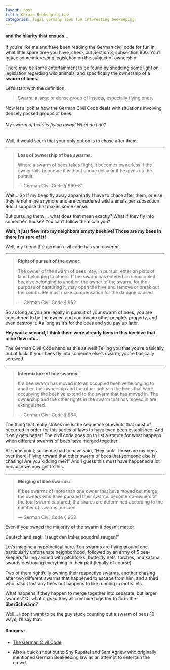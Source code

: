 ```yaml
---
layout: post
title: German Beekeeping Law
categories: legal germany laws fun interesting beekeeping
---
```


#### and the hilarity that ensues…

If you’re like me and have been reading the German civil code for fun in what little spare time you have, check out Section 3, subsection 960. You’ll notice some interesting legislation on the subject of ownership.

There may be some entertainment to be found by shedding some light on legislation regarding wild animals, and specifically the ownership of a **swarm of bees**.

Let’s start with the definition.

> Swarm: a large or dense group of insects, especially flying ones.

Now let’s look at how the German Civil Code deals with situations involving densely packed groups of bees.

###### My swarm of bees is flying away! What do I do?

Well, it would seem that your only option is to chase after them.

---

> **Loss of ownership of bee swarms:**
>
> Where a swarm of bees takes flight, it becomes ownerless if the owner fails to pursue it without undue delay or if he gives up the pursuit.
>
> — German Civil Code § 960–61

Wait… So If my bees fly away apparently I have to chase after them, or else they’re not mine anymore and are considered wild animals per subsection 96o. I suppose that makes some sense.

But pursuing them … what does that mean exactly? What if they fly into someone’s house? You can’t follow them can you?

**Wait, it just flew into my neighbors empty beehive! Those are my bees in there I’m sure of it!**

Well, my friend the german civil code has you covered.

---

> **Right of pursuit of the owner:**
>
> The owner of the swarm of bees may, in pursuit, enter on plots of land belonging to others. If the swarm has entered an unoccupied beehive belonging to another, the owner of the swarm, for the purpose of capturing it, may open the hive and remove or break out the combs. He must make compensation for the damage caused.
>
> — German Civil Code § 962

So as long as you are legally in pursuit of your swarm of bees, you are considered to be the owner, and can invade other people’s property, and even destroy it. As long as it’s for the bees and you pay up later.

**Hey wait a second, I think there were already bees in this beehive that mine flew into…**

The German Civil Code handles this as well! Telling you that you’re basically out of luck. If your bees fly into someone else’s swarm; you’re basically screwed.

---

> **Intermixture of bee swarms:**
>
> If a bee swarm has moved into an occupied beehive belonging to another, the ownership and the other rights in the bees that were occupying the beehive extend to the swarm that has moved in. The ownership and the other rights in the swarm that has moved in are extinguished.
>
> — German Civil Code § 964.

The thing that really strikes me is the sequence of events that must of occurred in order for this series of laws to have even been established. And it only gets better! The civil code goes on to list a statute for what happens when different swarms of bees have merged together.

At some point; someone had to have said, “Hey look! Those are my bees over there! Flying toward that other swarm of bees that someone else is chasing! Are you kidding me?!” And I guess this must have happened a lot because we now get to this.

---

> **Merging of bee swarms:**
>
> If bee swarms of more than one owner that have moved out merge, the owners who have pursued their swarms become co-owners of the total swarm captured; the shares are determined according to the number of swarms pursued.
>
> — German Civil Code § 963

Even if you owned the majority of the swarm it doesn’t matter.

Deutschland sagt, “saugt den Imker soundrel saugen!”

Let’s imagine a hypothetical here. Ten swarms are flying around one particularly unfortunate neighborhood, followed by an army of 5 bee­keepers flailing around with pitchforks, butterfly nets, torches, and katana swords destroying everything in their path(legally of course).

Two of them rightfully owning their respective swarms, another chasing after two different swarms that happened to escape from him, and a third who hasn’t lost any bees but happens to like running in mobs. etc.

What happens if they happen to merge together into separate, but larger swarms? Or what if *gasp* they all combine together to form the **überSchwärm**?

Well… I don’t want to be the guy stuck counting out a swarm of bees 10 ways; I’ll say that.

####  Sources :

- [The German Civil Code](http://www.gesetze-im-internet.de/englisch_bgb/englisch_bgb.html#p3864)

- Also a quick shout out to Shy Ruparel and Sam Agnew who originally mentioned German Beekeeping law as an attempt to entertain the crowd.


